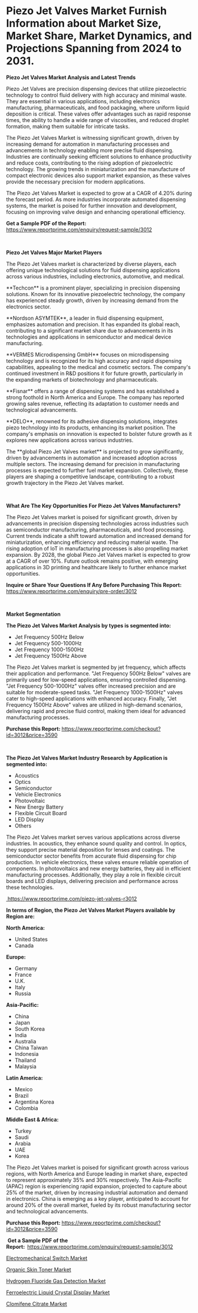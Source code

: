 <p><h1>Piezo Jet Valves Market Furnish Information about Market Size, Market Share, Market Dynamics, and Projections Spanning from 2024 to 2031.</h1></p><p><strong>Piezo Jet Valves Market Analysis and Latest Trends</strong></p>
<p><p>Piezo Jet Valves are precision dispensing devices that utilize piezoelectric technology to control fluid delivery with high accuracy and minimal waste. They are essential in various applications, including electronics manufacturing, pharmaceuticals, and food packaging, where uniform liquid deposition is critical. These valves offer advantages such as rapid response times, the ability to handle a wide range of viscosities, and reduced droplet formation, making them suitable for intricate tasks.</p><p>The Piezo Jet Valves Market is witnessing significant growth, driven by increasing demand for automation in manufacturing processes and advancements in technology enabling more precise fluid dispensing. Industries are continually seeking efficient solutions to enhance productivity and reduce costs, contributing to the rising adoption of piezoelectric technology. The growing trends in miniaturization and the manufacture of compact electronic devices also support market expansion, as these valves provide the necessary precision for modern applications.</p><p>The Piezo Jet Valves Market is expected to grow at a CAGR of 4.20% during the forecast period. As more industries incorporate automated dispensing systems, the market is poised for further innovation and development, focusing on improving valve design and enhancing operational efficiency.</p></p>
<p><strong>Get a Sample PDF of the Report:&nbsp;</strong> <a href="https://www.reportprime.com/enquiry/request-sample/3012?utm_campaign=75&utm_medium=2&utm_source=Github&utm_content=ia&utm_term=27112024&utm_id=piezo-jet-valves">https://www.reportprime.com/enquiry/request-sample/3012</a></p>
<p>&nbsp;</p>
<p><strong>Piezo Jet Valves Major Market Players</strong></p>
<p><p>The Piezo Jet Valves market is characterized by diverse players, each offering unique technological solutions for fluid dispensing applications across various industries, including electronics, automotive, and medical.</p><p>**Techcon** is a prominent player, specializing in precision dispensing solutions. Known for its innovative piezoelectric technology, the company has experienced steady growth, driven by increasing demand from the electronics sector. </p><p>**Nordson ASYMTEK**, a leader in fluid dispensing equipment, emphasizes automation and precision. It has expanded its global reach, contributing to a significant market share due to advancements in its technologies and applications in semiconductor and medical device manufacturing.</p><p>**VERMES Microdispensing GmbH** focuses on microdispensing technology and is recognized for its high accuracy and rapid dispensing capabilities, appealing to the medical and cosmetic sectors. The company's continued investment in R&D positions it for future growth, particularly in the expanding markets of biotechnology and pharmaceuticals.</p><p>**Fisnar** offers a range of dispensing systems and has established a strong foothold in North America and Europe. The company has reported growing sales revenue, reflecting its adaptation to customer needs and technological advancements.</p><p>**DELO**, renowned for its adhesive dispensing solutions, integrates piezo technology into its products, enhancing its market position. The company's emphasis on innovation is expected to bolster future growth as it explores new applications across various industries.</p><p>The **global Piezo Jet Valves market** is projected to grow significantly, driven by advancements in automation and increased adoption across multiple sectors. The increasing demand for precision in manufacturing processes is expected to further fuel market expansion. Collectively, these players are shaping a competitive landscape, contributing to a robust growth trajectory in the Piezo Jet Valves market.</p></p>
<p>&nbsp;</p>
<p><strong>What Are The Key Opportunities For Piezo Jet Valves Manufacturers?</strong></p>
<p><p>The Piezo Jet Valves market is poised for significant growth, driven by advancements in precision dispensing technologies across industries such as semiconductor manufacturing, pharmaceuticals, and food processing. Current trends indicate a shift toward automation and increased demand for miniaturization, enhancing efficiency and reducing material waste. The rising adoption of IoT in manufacturing processes is also propelling market expansion. By 2028, the global Piezo Jet Valves market is expected to grow at a CAGR of over 10%. Future outlook remains positive, with emerging applications in 3D printing and healthcare likely to further enhance market opportunities.</p></p>
<p><strong>Inquire or Share Your Questions If Any Before Purchasing This Report:</strong> <a href="https://www.reportprime.com/enquiry/pre-order/3012?utm_campaign=75&utm_medium=2&utm_source=Github&utm_content=ia&utm_term=27112024&utm_id=piezo-jet-valves">https://www.reportprime.com/enquiry/pre-order/3012</a></p>
<p>&nbsp;</p>
<p><strong>Market Segmentation</strong></p>
<p><strong>The Piezo Jet Valves Market Analysis by types is segmented into:</strong></p>
<p><ul><li>Jet Frequency 500Hz Below</li><li>Jet Frequency 500-1000Hz</li><li>Jet Frequency 1000-1500Hz</li><li>Jet Frequency 1500Hz Above</li></ul></p>
<p><p>The Piezo Jet Valves market is segmented by jet frequency, which affects their application and performance. "Jet Frequency 500Hz Below" valves are primarily used for low-speed applications, ensuring controlled dispensing. "Jet Frequency 500-1000Hz" valves offer increased precision and are suitable for moderate-speed tasks. "Jet Frequency 1000-1500Hz" valves cater to high-speed applications with enhanced accuracy. Finally, "Jet Frequency 1500Hz Above" valves are utilized in high-demand scenarios, delivering rapid and precise fluid control, making them ideal for advanced manufacturing processes.</p></p>
<p><strong>Purchase this Report:&nbsp;</strong><a href="https://www.reportprime.com/checkout?id=3012&price=3590&utm_campaign=75&utm_medium=2&utm_source=Github&utm_content=ia&utm_term=27112024&utm_id=piezo-jet-valves">https://www.reportprime.com/checkout?id=3012&price=3590</a></p>
<p>&nbsp;</p>
<p><strong>The Piezo Jet Valves Market Industry Research by Application is segmented into:</strong></p>
<p><ul><li>Acoustics</li><li>Optics</li><li>Semiconductor</li><li>Vehicle Electronics</li><li>Photovoltaic</li><li>New Energy Battery</li><li>Flexible Circuit Board</li><li>LED Display</li><li>Others</li></ul></p>
<p><p>The Piezo Jet Valves market serves various applications across diverse industries. In acoustics, they enhance sound quality and control. In optics, they support precise material deposition for lenses and coatings. The semiconductor sector benefits from accurate fluid dispensing for chip production. In vehicle electronics, these valves ensure reliable operation of components. In photovoltaics and new energy batteries, they aid in efficient manufacturing processes. Additionally, they play a role in flexible circuit boards and LED displays, delivering precision and performance across these technologies.</p></p>
<p><a href="https://www.reportprime.com/piezo-jet-valves-r3012?utm_campaign=75&utm_medium=2&utm_source=Github&utm_content=ia&utm_term=27112024&utm_id=piezo-jet-valves">&nbsp;https://www.reportprime.com/piezo-jet-valves-r3012</a></p>
<p><strong>In terms of Region, the Piezo Jet Valves Market Players available by Region are:</strong></p>
<p>
    <p> <strong> North America: </strong>
        <ul>
            <li>United States</li>
            <li>Canada</li>
        </ul>
        </p> 
    <p> <strong> Europe: </strong>
        <ul>
            <li>Germany</li>
            <li>France</li>
            <li>U.K.</li>
            <li>Italy</li>
            <li>Russia</li>
        </ul>
        </p> 
    <p> <strong> Asia-Pacific: </strong>
        <ul>
            <li>China</li>
            <li>Japan</li>
            <li>South Korea</li>
            <li>India</li>
            <li>Australia</li>
            <li>China Taiwan</li>
            <li>Indonesia</li>
            <li>Thailand</li>
            <li>Malaysia</li>
        </ul>
        </p> 
    <p> <strong> Latin America: </strong>
        <ul>
            <li>Mexico</li>
            <li>Brazil</li>
            <li>Argentina Korea</li>
            <li>Colombia</li>
        </ul>
        </p> 
    <p> <strong> Middle East & Africa: </strong>
        <ul>
            <li>Turkey</li>
            <li>Saudi</li>
            <li>Arabia</li>
            <li>UAE</li>
            <li>Korea</li>
        </ul>
    </p>
    </p>
<p><p>The Piezo Jet Valves market is poised for significant growth across various regions, with North America and Europe leading in market share, expected to represent approximately 35% and 30% respectively. The Asia-Pacific (APAC) region is experiencing rapid expansion, projected to capture about 25% of the market, driven by increasing industrial automation and demand in electronics. China is emerging as a key player, anticipated to account for around 20% of the overall market, fueled by its robust manufacturing sector and technological advancements.</p></p>
<p><strong>Purchase this Report: </strong><a href="https://www.reportprime.com/checkout?id=3012&price=3590&utm_campaign=75&utm_medium=2&utm_source=Github&utm_content=ia&utm_term=27112024&utm_id=piezo-jet-valves">https://www.reportprime.com/checkout?id=3012&price=3590</a></p>
<p>&nbsp;<strong>Get a Sample PDF of the Report:&nbsp;&nbsp;</strong><a href="https://www.reportprime.com/enquiry/request-sample/3012?utm_campaign=75&utm_medium=2&utm_source=Github&utm_content=ia&utm_term=27112024&utm_id=piezo-jet-valves">https://www.reportprime.com/enquiry/request-sample/3012</a></p>
<p><strong></strong></p>
<p><p><a href="https://github.com/MonroeBullock54/Market-Research-Report-List-1/blob/main/electromechanical-switch-market.md?utm_campaign=75&utm_medium=2&utm_source=Github&utm_content=ia&utm_term=27112024&utm_id=piezo-jet-valves">Electromechanical Switch Market</a></p><p><a href="https://www.linkedin.com/pulse/organic-skin-toner-mosaic-piecing-together-global-ssihf?utm_campaign=75&utm_medium=2&utm_source=Github&utm_content=ia&utm_term=27112024&utm_id=piezo-jet-valves">Organic Skin Toner Market</a></p><p><a href="https://www.linkedin.com/pulse/insights-hydrogen-fluoride-gas-detection-market-players-6qdfe?utm_campaign=75&utm_medium=2&utm_source=Github&utm_content=ia&utm_term=27112024&utm_id=piezo-jet-valves">Hydrogen Fluoride Gas Detection Market</a></p><p><a href="https://github.com/juniordelafrance/Market-Research-Report-List-5/blob/main/ferroelectric-liquid-crystal-display-market.md?utm_campaign=75&utm_medium=2&utm_source=Github&utm_content=ia&utm_term=27112024&utm_id=piezo-jet-valves">Ferroelectric Liquid Crystal Display Market</a></p><p><a href="https://issuu.com/reportprime-2/docs/clomifene-citrate-market-size-2030._cd8dd246e7e583?utm_campaign=75&utm_medium=2&utm_source=Github&utm_content=ia&utm_term=27112024&utm_id=piezo-jet-valves">Clomifene Citrate Market</a></p></p>